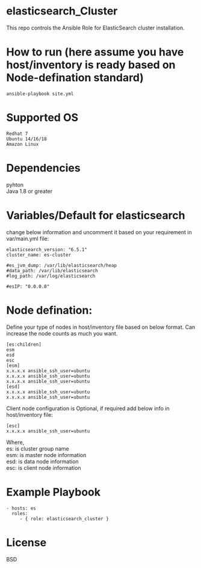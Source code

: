 # elasticsearch_Cluster
This repo controls the Ansible Role for ElasticSearch cluster installation.

# How to run (here assume you have host/inventory is ready based on Node-defination standard)

```
ansible-playbook site.yml
```
# Supported OS  

```
Redhat 7
Ubuntu 14/16/18
Amazon Linux
```

# Dependencies
pyhton  
Java 1.8 or greater 

# Variables/Default for elasticsearch
change below information and uncomment it based on your requirement in var/main.yml file:

```
elasticsearch_version: "6.5.1"
cluster_name: es-cluster

#es_jvm_dump: /var/lib/elasticsearch/heap
#data_path: /var/lib/elasticsearch
#log_path: /var/log/elasticsearch

#esIP: "0.0.0.0"
```

# Node defination:
Define your type of nodes in host/inventory file based on below format. Can increase the node counts as much you want. 

```
[es:children]
esm
esd
esc
[esm]
x.x.x.x ansible_ssh_user=ubuntu
x.x.x.x ansible_ssh_user=ubuntu
x.x.x.x ansible_ssh_user=ubuntu
[esd]
x.x.x.x ansible_ssh_user=ubuntu
x.x.x.x ansible_ssh_user=ubuntu
```
Client node configuration is Optional, if required add below info in host/inventory file:
```
[esc]
x.x.x.x ansible_ssh_user=ubuntu
```
Where,  
es: is cluster group name  
esm: is master node information  
esd: is data node information  
esc: is client node information  

# Example Playbook

```
- hosts: es
  roles:
     - { role: elasticsearch_cluster }
```

# License

BSD
